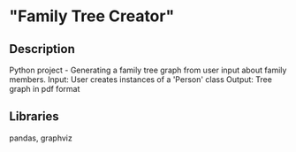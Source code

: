 # "Family Tree Creator" 

## Description
Python project - Generating a family tree graph from user input about family members. 
Input: User creates instances of a 'Person' class
Output: Tree graph in pdf format 

## Libraries
pandas, graphviz
